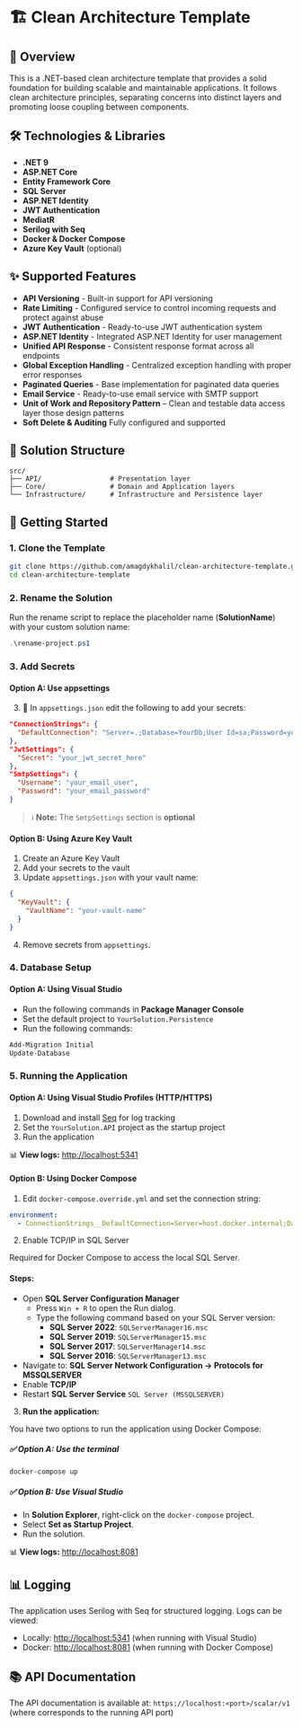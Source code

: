 # 🏗️ Clean Architecture Template

## 📝 Overview

This is a .NET-based clean architecture template that provides a solid foundation for building scalable and maintainable applications. It follows clean architecture principles, separating concerns into distinct layers and promoting loose coupling between components.

## 🛠️ Technologies & Libraries

- **.NET 9**
- **ASP.NET Core**
- **Entity Framework Core**
- **SQL Server**
- **ASP.NET Identity**
- **JWT Authentication**
- **MediatR**
- **Serilog with Seq**
- **Docker & Docker Compose**
- **Azure Key Vault** (optional)

## ✨ Supported Features

- **API Versioning** - Built-in support for API versioning
- **Rate Limiting** - Configured service to control incoming requests and protect against abuse
- **JWT Authentication** - Ready-to-use JWT authentication system
- **ASP.NET Identity** - Integrated ASP.NET Identity for user management
- **Unified API Response** - Consistent response format across all endpoints
- **Global Exception Handling** - Centralized exception handling with proper error responses
- **Paginated Queries** - Base implementation for paginated data queries
- **Email Service** - Ready-to-use email service with SMTP support
- **Unit of Work and Repository Pattern** – Clean and testable data access layer those design patterns
- **Soft Delete & Auditing** Fully configured and supported

## 📁 Solution Structure

```
src/
├── API/                 # Presentation layer
├── Core/                # Domain and Application layers
└── Infrastructure/      # Infrastructure and Persistence layer
```

## 🚀 Getting Started

### 1. Clone the Template

```bash
git clone https://github.com/amagdykhalil/clean-architecture-template.git
cd clean-architecture-template
```

### 2. Rename the Solution

Run the rename script to replace the placeholder name (**SolutionName**) with your custom solution name:

```powershell
.\rename-project.ps1
```

### 3. Add Secrets

#### Option A: Use appsettings

3. 📁 In `appsettings.json` edit the following to add your secrets:

```json
"ConnectionStrings": {
  "DefaultConnection": "Server=.;Database=YourDb;User Id=sa;Password=yourStrongPassword;Encrypt=False;"
},
"JwtSettings": {
  "Secret": "your_jwt_secret_here"
},
"SmtpSettings": {
  "Username": "your_email_user",
  "Password": "your_email_password"
}
```

> ℹ️ **Note:** The `SmtpSettings` section is **optional**

#### Option B: Using Azure Key Vault

1. Create an Azure Key Vault
2. Add your secrets to the vault
3. Update `appsettings.json` with your vault name:

```json
{
  "KeyVault": {
    "VaultName": "your-vault-name"
  }
}
```

4.  Remove secrets from `appsettings`.

### 4. Database Setup

#### Option A: Using Visual Studio

- Run the following commands in **Package Manager Console**
- Set the default project to `YourSolution.Persistence`
- Run the following commands:

```powershell
Add-Migration Initial
Update-Database
```

### 5. Running the Application

#### Option A: Using Visual Studio Profiles (HTTP/HTTPS)

1. Download and install [Seq](https://datalust.co/Download) for log tracking
2. Set the `YourSolution.API` project as the startup project
3. Run the application

📊 **View logs:** [http://localhost:5341](http://localhost:5341)

#### Option B: Using Docker Compose

1. Edit `docker-compose.override.yml` and set the connection string:

```yaml
environment:
  - ConnectionStrings__DefaultConnection=Server=host.docker.internal;Database=YourDb;User Id=sa;Password=yourStrongPassword;Encrypt=False;
```

2. Enable TCP/IP in SQL Server

Required for Docker Compose to access the local SQL Server.

#### Steps:

- Open **SQL Server Configuration Manager**
  - Press `Win + R` to open the Run dialog.
  - Type the following command based on your SQL Server version:
    - **SQL Server 2022**: `SQLServerManager16.msc`
    - **SQL Server 2019**: `SQLServerManager15.msc`
    - **SQL Server 2017**: `SQLServerManager14.msc`
    - **SQL Server 2016**: `SQLServerManager13.msc`
- Navigate to: **SQL Server Network Configuration → Protocols for MSSQLSERVER**
- Enable **TCP/IP**
- Restart **SQL Server Service** `SQL Server (MSSQLSERVER)`

3. **Run the application:**

You have two options to run the application using Docker Compose:

##### ✅ Option A: Use the terminal

```bash
docker-compose up

```

##### ✅ Option B: Use Visual Studio

- In **Solution Explorer**, right-click on the `docker-compose` project.
- Select **Set as Startup Project**.
- Run the solution.

📊 **View logs:** [http://localhost:8081](http://localhost:8081)

## 📊 Logging

The application uses Serilog with Seq for structured logging. Logs can be viewed:

- Locally: [http://localhost:5341](http://localhost:5341) (when running with Visual Studio)
- Docker: [http://localhost:8081](http://localhost:8081) (when running with Docker Compose)

## 📚 API Documentation

The API documentation is available at:
`https://localhost:<port>/scalar/v1`
(where <port> corresponds to the running API port)
